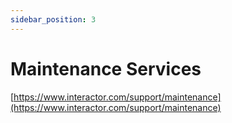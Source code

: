 ```yaml
---
sidebar_position: 3
---
```

# Maintenance Services

[https://www.interactor.com/support/maintenance](https://www.interactor.com/support/maintenance)